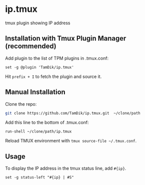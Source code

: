 # ip.tmux

tmux plugin showing IP address

## Installation with Tmux Plugin Manager (recommended)

Add plugin to the list of TPM plugins in .tmux.conf:

```
set -g @plugin 'TamDik/ip.tmux'
```

Hit `prefix + I` to fetch the plugin and source it.


## Manual Installation

Clone the repo:

```sh
git clone https://github.com/TamDik/ip.tmux.git  ~/clone/path
```

Add this line to the bottom of .tmux.conf:

```
run-shell ~/clone/path/ip.tmux
```

Reload TMUX environment with `tmux source-file ~/.tmux.conf`.


## Usage

To display the IP address in the tmux status line, add `#{ip}`.

```
set -g status-left "#{ip} | #S"
```
